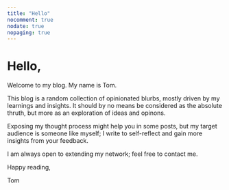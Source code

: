 ```yaml
---
title: "Hello"
nocomment: true
nodate: true
nopaging: true
---
```

# Hello,

Welcome to my blog. My name is Tom. 

This blog is a random collection of opinionated blurbs, mostly driven by my learnings and insights. It should by no means be considered as the absolute thruth, but more as an exploration of ideas and opinons.

Exposing my thought process might help you in some posts, but my target audience is someone like myself; I write to self-reflect and gain more insights from your feedback.

I am always open to extending my network; feel free to contact me.

Happy reading,

Tom
